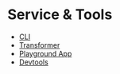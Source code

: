 # Service & Tools

* [CLI](./cli.md)
* [Transformer](./transformer.md)
* [Playground App](./playground-app.md)
* [Devtools](./devtools.md)
